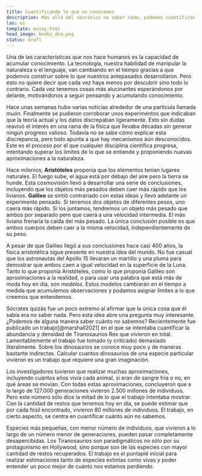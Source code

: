```yaml
---
title: Cuantificando lo que no conocemos
description: Más allá del socrático no saber nada, podemos cuantificar cuánto no sabemos para aprender sobre nuestra ignorancia
lan: es
template: essay.html
head_image: books_dna.png
status: draft
---
```


Una de las características que nos hace humanos es la capacidad de acumular conocimiento. La tecnología, nuestra habilidad de manipular la naturaleza o el lenguaje, van cambiando en el tiempo gracias a que podemos construir sobre lo que nuestros antepasados desarrollaron. Pero esto no quiere decir que cada vez haya menos por descubrir sino todo lo contrario. Cada vez tenemos cosas más alucinantes esperándonos por delante, motivándonos a seguir pensando y acumulando conocimiento. 

Hace unas semanas hubo varias noticias alrededor de una partícula llamada *muón*. Finalmente se pudieron corroborar unos experimentos que indicaban que la teoría actual y los datos discrepaban ligeramente. Esto sin dudas reavivó el interés en una rama de la física que llevaba décadas sin generar ningún progreso valioso. Todavía no se sabe cómo explicar esta discrepancia, pero todo apunta a que hay mecanismos aún desconocidos. Este es el proceso por el que cualquier disciplina científica progresa, intentando superar los límites de lo que se entiende y proponiendo nuevas aproximaciones a la naturaleza. 

Hace milenios, **Aristóteles** proponía que los elementos tenían lugares naturales. El fuego sube, el agua está por debajo del aire pero la tierra se hunde. Esta cosmovisión llevó a desarrollar una serie de conclusiones, incluyendo que los objetos más pesados deben caer más rápido que los livianos. **Galileo** se sintió contrariado con estas ideas y llevó adelante un experimento pensado. Si tenemos dos objetos de diferentes pesos, uno caerá más rápido. Si los juntamos, tendremos un objeto más pesado que ambos por separado pero que caerá a una velocidad intermedia. El más liviano frenaría la caída del más pesado. La única conclusión posible es que ambos cuerpos deben caer a la misma velocidad, independientemente de su peso. 

A pesar de que Galileo llegó a sus conclusiones hace casi 400 años, la física aristotélica sigue presente en nuestra idea del mundo. No fue casual que los astronautas del Apollo 15 llevaran un martillo y una pluma para demostrar que ambos caen a igual velocidad en la superficie de la Luna. Tanto lo que proponía Aristóteles, como lo que proponía Galileo son aproximaciones a la realidad, o para usar una palabra que está más de moda hoy en día, son *modelos*. Estos modelos cambiarán en el tiempo a medida que acumulemos observaciones y podamos asignar límites a lo que creemos que entendemos. 

Sócrates quizás fue un poco extremo al afirmar que la única cosa que él sabía era no saber nada. Pero esta idea abre una pregunta muy interesante. ¿Podemos de alguna manera saber cuánto no sabemos? Recientemente fue publicado un trabajo[@marshall2021] en el que se intentaba cuantificar la abundancia y densidad de Tiranosaurios Rex que vivieron en total. Lamentablemente el trabajo fue tomado (y criticado) demasiado literalmente. Sobre los dinosaurios se conoce muy poco y de maneras bastante indirectas. Calcular cuantos dinosaurios de una especie particular vivieron es un trabajo que requiere una gran imaginación. 

Los investigadores tuvieron que realizar muchas aproximaciones, incluyendo cuántos años vivía cada animal, si eran de sangre fría o no, en qué áreas se movían. Con todas estas aproximaciones, concluyeron que a lo largo de 127.000 generaciones vivieron 2.500 millones de individuos. Pero este número sólo dice la mitad de lo que el trabajo intentaba mostrar. Con la cantidad de restos que tenemos hoy en día, se puede estimar que por cada fósil encontrado, vivieron 80 millones de individuos. El trabajo, en cierto aspecto, se centra en cuantificar cuánto aún no sabemos. 

Especies más pequeñas, con menor número de individuos, que vivieron a lo largo de un número menor de generaciones, pueden pasar completamente desapercibidas. Los Tiranosaurios son paradigmáticos no sólo por su protagonismo en Hollywood, sino porque son de las especies con mayor cantidad de restos recuperados. El trabajo es el puntapié inicial para realizar estimaciones tanto de especies extintas como vivas y poder entender un poco mejor de cuánto nos estamos perdiendo. 

